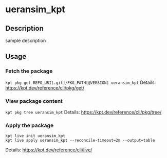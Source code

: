 # ueransim_kpt

## Description
sample description

## Usage

### Fetch the package
`kpt pkg get REPO_URI[.git]/PKG_PATH[@VERSION] ueransim_kpt`
Details: https://kpt.dev/reference/cli/pkg/get/

### View package content
`kpt pkg tree ueransim_kpt`
Details: https://kpt.dev/reference/cli/pkg/tree/

### Apply the package
```
kpt live init ueransim_kpt
kpt live apply ueransim_kpt --reconcile-timeout=2m --output=table
```
Details: https://kpt.dev/reference/cli/live/
